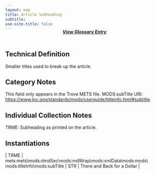 ```yaml
---
layout: map
title: Article Subheading
subtitle:  
use-site-title: false
---
```


<h4 style="text-align:center;font-style:italic;margin-top:-20px;margin-bottom:50px;"><a href="../../glossary/article-subheading">View Glossary Entry</a></h4>

## Technical Definition

Smaller titles used to break up the article.

## Category Notes

This field only appears in the Trove METS file. MODS:subTitle URI: https://www.loc.gov/standards/mods/userguide/titleinfo.html#subtitle. 

## Individual Collection Notes

TRME: Subheading as printed on the article. 

## Instantiations

| TRME  |  mets:mets\\mods:dmdSec\\mods:mdWrap\\mods:xmlData\\mods:mods\\ mods:titleInfo\\mods:subTitle | STR | There and Back for a Dollar |
